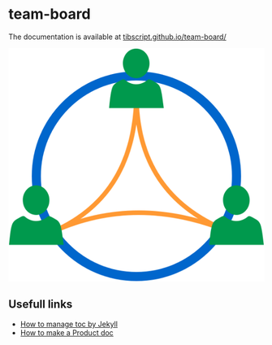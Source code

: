 # team-board

The documentation is available at [tibscript.github.io/team-board/][doc_url]

![logo][logo_img]

## Usefull links

* [How to manage toc by Jekyll][jekyll_toc]
* [How to make a Product doc][product_doc]

[product_doc]: https://hubvisory.com/blog/comment-bien-definir-sa-vision-produit/
[jekyll_toc]:  https://jekyllrb.com/tutorials/navigation/#scenario-1-basic-list
[doc_url]:     https://tibscript.github.io/team-board/
[logo_img]:    ./logo.drawio.svg
